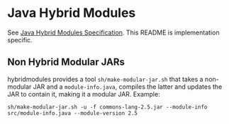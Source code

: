 # Java Hybrid Modules

See [Java Hybrid Modules Specification](
https://docs.google.com/document/d/1HJQi3nIEsFpn0IDIDXnNplRoFZEK7fNi4jFB50lvHtM/edit?usp=sharing). 
This README is implementation specific.

## Non Hybrid Modular JARs

hybridmodules provides a tool `sh/make-modular-jar.sh` that takes a non-modular JAR and a `module-info.java`,
compiles the latter and updates the JAR to contain it, making it a modular JAR. Example:

```
sh/make-modular-jar.sh -u -f commons-lang-2.5.jar --module-info src/module-info.java --module-version 2.5
```

